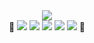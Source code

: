 
<div align="center">
  <img src="https://img.shields.io/badge/. . . Learning . . . -ffffff?style=flat-square&logo=&logoColor=black"/>
  <br>
🤸 <img src="https://img.shields.io/badge/Github-000000?style=flat-square&logo=Github&logoColor=white"/> <img src="https://img.shields.io/badge/Python-3776AB?style=flat-square&logo=Python&logoColor=white"/> <img src="https://img.shields.io/badge/HTML-E34F26?style=flat-square&logo=html5&logoColor=white"/> <img src="https://img.shields.io/badge/css-1572B6?style=flat-square&logo=css3&logoColor=white"/> <img src="https://img.shields.io/badge/Java-F80000?style=flat-square&logo=Oracle&logoColor=white"/> 🤸

</div>




